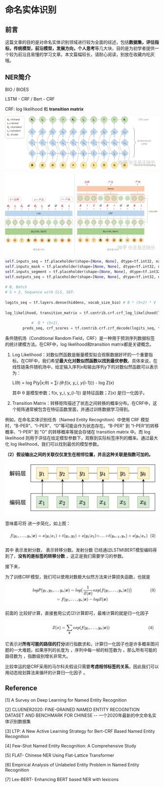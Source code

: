 # 命名实体识别

## 前言

这篇文章的目的是对命名实体识别领域进行较为全面的综述，包括**数据集，评估指标，传统模型，前沿模型，发展方向，个人思考**等几大块，目的是为初学者提供一个较为前沿且易懂的学习文章。本文篇幅较长，请耐心阅读，别放在收藏内吃灰哦。

## NER简介





BIO / BIOES

LSTM - CRF / Bert - CRF

CRF: log likelihood 和 **transition matrix**



![img](./assets/v2-16458a338f695c6cbe82532af3b84cc6_1440w.webp)

![img](./assets/v2-8b05c6ee1d3107e3aab149679c96416d_1440w.jpg)

```python
self.inputs_seq = tf.placeholder(shape=[None, None], dtype=tf.int32, name="inputs_seq") # B * (S+2)
self.inputs_mask = tf.placeholder(shape=[None, None], dtype=tf.int32, name="inputs_mask") # B * (S+2)
self.inputs_segment = tf.placeholder(shape=[None, None], dtype=tf.int32, name="inputs_segment") # B * (S+2)
self.outputs_seq = tf.placeholder(shape=[None, None], dtype=tf.int32, name='outputs_seq') # B * (S+2)

# B, Batch 
# S + 2, Sequence with CLS, SEP.

logits_seq = tf.layers.dense(hiddens, vocab_size_bio) # B * (S+2) * V

log_likelihood, transition_matrix = tf.contrib.crf.crf_log_likelihood(logits_seq, self.outputs_seq, inputs_seq_len) # B * (S+2) * V, B * (S+2), B
				
  			#  B * (S+2), 
        preds_seq, crf_scores = tf.contrib.crf.crf_decode(logits_seq, transition_matrix, inputs_seq_len) 
```

条件随机场（Conditional Random Field，CRF）是一种用于预测序列数据标签的统计建模方法。在CRF中，log likelihood和transition matrix都是关键概念。

1. Log Likelihood：对数似然函数是衡量模型拟合观察数据好坏的一个重要指标。在CRF中，我们希望**最大化对数似然函数以找到最优参数**。具体来说，在线性链条件随机场中，给定输入序列x和输出序列y下的对数似然函数可以表示为：

   L(θ) = log P(y|x;θ) = ∑_i (θ·f(x, y_i, y_{i-1})) - log Z(x)

   其中 θ 是模型参数；f(x, y_i, y_{i-1}) 是特征函数；Z(x) 是归一化因子。

2. Transition Matrix：转移矩阵描述了状态之间转换的概率分布。在CRF中，这个矩阵通常被包含在特征函数里面，并通过训练数据学习得到。

例如，在命名实体识别任务（Named Entity Recognition）中使用 CRF 模型时，“B-PER”、“I-PER”、“O”等可能会作为状态存在。“B-PER” 到 “I-PER”的转移概率、"I-PER" 到 "O" 的转移概率等就会存储在 transition matrix 中。而 log likelihood 则用于评估在给定模型参数下，观察到实际标签序列的概率。通过最大化 log likelihood，我们可以找到最优的模型参数。



**（2）假设输出之间的关联仅仅发生在相邻位置，并且这种关联是指数可加的。**

![img](./assets/v2-512917945f73a135a6e57cd47c5b57e3_1440w.webp)

意味着可将 进一步简化，如上图：

![image-20240215140559100](./assets/image-20240215140559100.png)

其中 表示发射分数， 表示转移分数。发射分数 已经通过LSTM\BERT模型编码得到了，**没有的是标签的转移分数** ，这正是我们需要学习的参数。



接下来，

为了训练CRF模型，我们可以使用对数极大似然方法来计算损失函数，也就是 

![image-20240215140615660](./assets/image-20240215140615660.png)

前面的 比较好计算，直接套用公式(2)计算即可，最难计算的就是归一化因子 

![image-20240215140626686](./assets/image-20240215140626686.png)

它表示对**所有可能的路径的打分**进行指数求和，计算归一化因子也是许多概率图问题的一大难题。如果序列的长度为 ，序列中每一帧的标签数为 ，那么所有可能的路径数为 ，指数级别增长非常大。

比较幸运的是CRF采用的马尔科夫假设只需要**考虑相邻标签的关系**，因此我们可以用动态规划算法来循环的计算归一化因子 。

## Reference

[1] A Survey on Deep Learning for Named Entity Recognition

[2] CLUENER2020: FINE-GRAINED NAMED ENTITY RECOGNITION DATASET AND BENCHMARK FOR CHINESE  -- 一个2020年最新的中文命名实体识别数据集

[3] LTP: A New Active Learning Strategy for Bert-CRF Based Named Entity Recognition

[4] Few-Shot Named Entity Recognition: A Comprehensive Study

[5] FLAT- Chinese NER Using Flat-Lattice Transformer

[6] Empirical Analysis of Unlabeled Entity Problem in Named Entity Recognition

[7] Lex-BERT- Enhancing BERT based NER with lexicons

